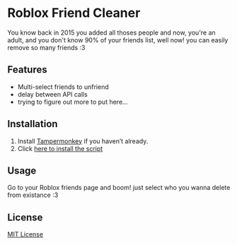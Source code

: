 # Roblox Friend Cleaner

You know back in 2015 you added all thoses people and now, you're an adult, and you don't know 90% of your friends list, well now! 
you can easily remove so many friends :3

## Features

- Multi-select friends to unfriend  
- delay between API calls
- trying to figure out more to put here...

## Installation

1. Install [Tampermonkey](https://www.tampermonkey.net/) if you haven’t already.  
2. Click [here to install the script](https://github.com/MonaraHema/Roblox-Friend-Cleaner-/raw/refs/heads/main/roblox-friend-cleaner.user.js)

## Usage

Go to your Roblox friends page and boom! just select who you wanna delete from existance :3

## License

[MIT License](LICENSE)
